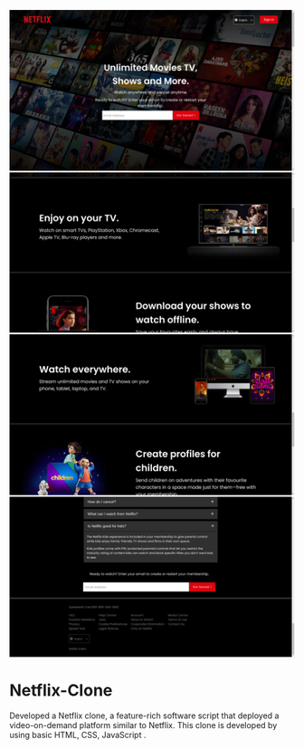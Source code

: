 ![logo](https://github.com/GurdeepSingh-767/Netflix-Clone/blob/main/Screenshot%20from%202023-07-07%2003-31-21.png)
![logo](https://github.com/GurdeepSingh-767/Netflix-Clone/blob/main/Screenshot%20from%202023-07-07%2003-31-32.png)
![logo](https://github.com/GurdeepSingh-767/Netflix-Clone/blob/main/Screenshot%20from%202023-07-07%2003-31-37.png)
![logo](https://github.com/GurdeepSingh-767/Netflix-Clone/blob/main/Screenshot%20from%202023-07-07%2003-31-52.png)

# Netflix-Clone

Developed a Netflix clone, a feature-rich software script that deployed a video-on-demand platform similar to Netflix.
This clone is developed by using basic HTML, CSS, JavaScript .




